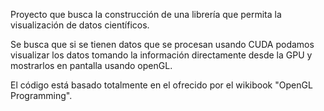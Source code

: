Proyecto que busca la construcción de una librería que permita la
visualización de datos científicos.

Se busca que si se tienen datos que se procesan usando CUDA podamos
visualizar los datos tomando la información directamente desde la GPU y
mostrarlos en pantalla usando openGL.

El código está basado totalmente en el ofrecido por el wikibook "OpenGL
Programming".

